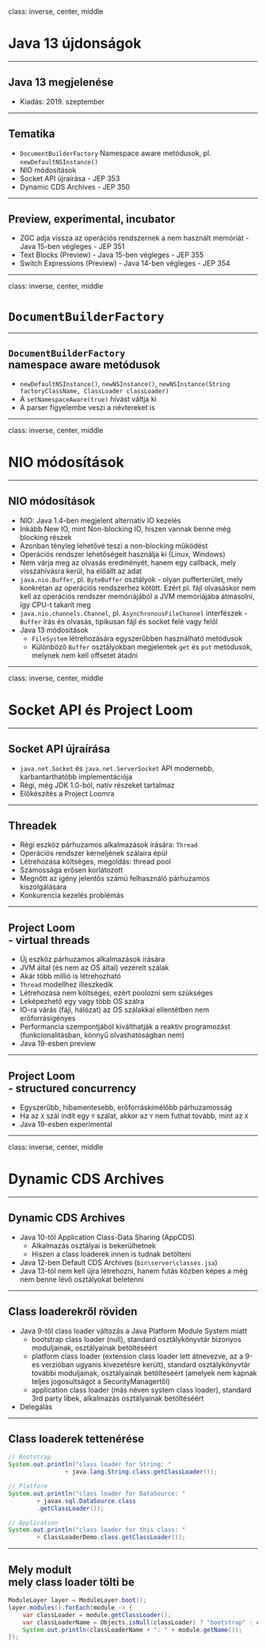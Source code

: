 class: inverse, center, middle

# Java 13 újdonságok

---

## Java 13 megjelenése

* Kiadás: 2019. szeptember

---

## Tematika

* `DocumentBuilderFactory` Namespace aware metódusok, pl. `newDefaultNSInstance()`
* NIO módosítások
* Socket API újraírása - JEP 353
* Dynamic CDS Archives - JEP 350

---

## Preview, experimental, incubator

* ZGC adja vissza az operációs rendszernek a nem használt memóriát - Java 15-ben végleges - JEP 351
* Text Blocks (Preview) - Java 15-ben végleges - JEP 355
* Switch Expressions (Preview) - Java 14-ben végleges - JEP 354

---

class: inverse, center, middle

# `DocumentBuilderFactory`

---

## `DocumentBuilderFactory` <br /> namespace aware metódusok

* `newDefaultNSInstance()`, `newNSInstance()`, `newNSInstance(String factoryClassName, ClassLoader classLoader)`
* A `setNamespaceAware(true)` hívást váltja ki
* A parser figyelembe veszi a névtereket is

---

class: inverse, center, middle

# NIO módosítások

---

## NIO módosítások

* NIO: Java 1.4-ben megjelent alternatív IO kezelés
* Inkább New IO, mint Non-blocking IO, hiszen vannak benne még blocking részek
* Azonban tényleg lehetővé teszi a non-blocking működést
* Operációs rendszer lehetőségeit használja ki (Linux, Windows)
* Nem várja meg az olvasás eredményét, hanem egy callback, mely visszahívásra kerül, ha előállt az adat
* `java.nio.Buffer`, pl. `ByteBuffer` osztályok - olyan pufferterület, mely konkrétan az operációs rendszerhez kötött.
  Ezért pl. fájl olvasáskor nem kell az operációs rendszer memóriájából a JVM memóriájába átmásolni, így CPU-t takarít meg
* `java.nio.channels.Channel`, pl. `AsynchronousFileChannel` interfészek - `Buffer` írás és olvasás, tipikusan fájl és socket felé vagy felől
* Java 13 módosítások
  * `FileSystem` létrehozására egyszerűbben használható metódusok
  * Különböző `Buffer` osztályokban megjelentek `get` és `put` metódusok, melynek nem kell offsetet átadni

---

class: inverse, center, middle

# Socket API és Project Loom

---

## Socket API újraírása

* `java.net.Socket` és `java.net.ServerSocket` API modernebb, karbantarthatóbb implementációja
* Régi, még JDK 1.0-ból, natív részeket tartalmaz
* Előkészítés a Project Loomra

---

## Threadek

* Régi eszköz párhuzamos alkalmazások írására: `Thread`
* Operációs rendszer kerneljének szálaira épül
* Létrehozása költséges, megoldás: thread pool
* Számossága erősen korlátozott
* Megnőtt az igény jelentős számú felhasználó párhuzamos kiszolgálására
* Konkurencia kezelés problémás

---

## Project Loom <br /> - virtual threads

* Új eszköz párhuzamos alkalmazások írására
* JVM által (és nem az OS által) vezérelt szálak
* Akár több millió is létrehozható
* `Thread` modellhez illeszkedik
* Létrehozása nem költséges, ezért poolozni sem szükséges
* Leképezhető egy vagy több OS szálra
* IO-ra várás (fájl, hálózat) az OS szálakkal ellentétben nem erőforrásigényes
* Performancia szempontjából kiválthatják a reaktív programozást (funkcionalitásban, könnyű olvashatóságban nem)
* Java 19-esben preview

---

## Project Loom <br /> - structured concurrency

* Egyszerűbb, hibamentesebb, erőforráskímélőbb párhuzamosság
* Ha az `X` szál indít egy `Y` szálat, akkor az `Y` nem futhat tovább, mint az `X`
* Java 19-esben experimental

---

class: inverse, center, middle

# Dynamic CDS Archives

---

## Dynamic CDS Archives

* Java 10-től Application Class-Data Sharing (AppCDS)
  * Alkalmazás osztályai is bekerülhetnek
  * Hiszen a class loaderek innen is tudnak betölteni
* Java 12-ben Default CDS Archives (`bin\server\classes.jsa`)
* Java 13-tól nem kell újra létrehozni, hanem futás közben képes a még nem benne lévő osztályokat beletenni

---

## Class loaderekről röviden

* Java 9-től class loader változás a Java Platform Module System miatt
  *  bootstrap class loader (null), standard osztálykönyvtár bizonyos moduljainak, osztályainak betöltéséért
  *  platform class loader (extension class loader lett átnevezve, az a 9-es verzióban ugyanis kivezetésre került), standard osztálykönyvtár további moduljainak, osztályainak betöltéséért (amelyek nem kapnak teljes jogosultságot a SecurityManagertől)
  *  application class loader (más néven system class loader), standard 3rd party libek, alkalmazás osztályainak betöltéséért
* Delegálás

---

## Class loaderek tettenérése

```java
// Bootstrap
System.out.println("class loader for String: "
                + java.lang.String.class.getClassLoader());

// Platform
System.out.println("class loader for DataSource: "
        + javax.sql.DataSource.class
        .getClassLoader());

// Application
System.out.println("class loader for this class: "
        + ClassLoaderDemo.class.getClassLoader());
```

---

## Mely modult <br /> mely class loader tölti be

```java
ModuleLayer layer = ModuleLayer.boot();
layer.modules().forEach(module -> {
    var classLoader = module.getClassLoader();
    var classLoaderName = Objects.isNull(classLoader) ? "bootstrap" : classLoader.getName();
    System.out.println(classLoaderName + ": " + module.getName());
});
```
